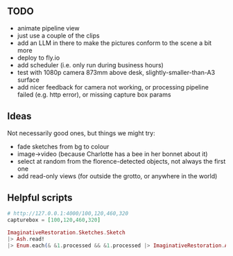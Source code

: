 ## TODO

- animate pipeline view
- just use a couple of the clips
- add an LLM in there to make the pictures conform to the scene a bit more
- deploy to fly.io
- add scheduler (i.e. only run during business hours)
- test with 1080p camera 873mm above desk, slightly-smaller-than-A3 surface
- add nicer feedback for camera not working, or processing pipeline failed (e.g.
  http error), or missing capture box params

## Ideas

Not necessarily good ones, but things we might try:

- fade sketches from bg to colour
- image->video (because Charlotte has a bee in her bonnet about it)
- select at random from the florence-detected objects, not always the first one
- add read-only views (for outside the grotto, or anywhere in the world)

## Helpful scripts

```elixir
# http://127.0.0.1:4000/100,120,460,320
capturebox = [100,120,460,320]

ImaginativeRestoration.Sketches.Sketch
|> Ash.read!
|> Enum.each(& &1.processed && &1.processed |> ImaginativeRestoration.AI.Utils.to_image! |> Image.write!("/tmp/ir-sketches-processed/#{&1.id}.webp"))
```
